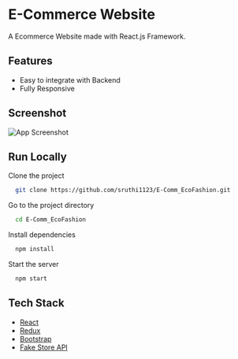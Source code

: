 # E-Commerce Website

A Ecommerce Website made with React.js Framework.


## Features

- Easy to integrate with Backend
- Fully Responsive


## Screenshot

![App Screenshot](https://i.ibb.co/rvxHRhn/HomePage.png)



## Run Locally

Clone the project

```bash
  git clone https://github.com/sruthi1123/E-Comm_EcoFashion.git
```

Go to the project directory

```bash
  cd E-Comm_EcoFashion
```

Install dependencies

```bash
  npm install
```

Start the server

```bash
  npm start
```



## Tech Stack

* [React](https://reactjs.org/)
* [Redux](https://redux.js.org/)
* [Bootstrap](https://getbootstrap.com/)
* [Fake Store API](https://fakestoreapi.com/)







